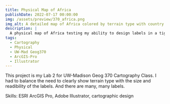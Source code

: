 ```yaml
---
title: Physical Map of Africa
publishDate: 2022-07-17 00:00:00
img: /assets/preview/370_africa.png
img_alt: A detailed map of Africa colored by terrain type with country boundaries and labels for geographical point features, geographical area features, and and major cities.
description: |
  A physical map of Africa testing my ability to design labels in a tight squeeze.
tags:
  - Cartography
  - Physical
  - UW-Mad Geog370
  - ArcGIS-Pro
  - Illustrator
---
```


This project is my Lab 2 for UW-Madison Geog 370 Cartography Class. I had to balance the need to clearly show terrain type with the size and readibility of the labels. And there are many, many labels.

Skills: ESRI ArcGIS Pro, Adobe Illustrator, cartographic design
